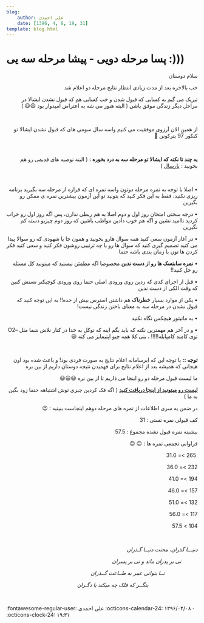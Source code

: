 ```yaml
---
blog:
    author: علی احمدی
    date: [1396, 4, 8, 19, 31]
template: blog.html
---
```

# پسا مرحله دویی - پیشا مرحله سه یی :)))

<div class="cnt">
<p class="MsoNormal" dir="RTL">سلام دوستان</p>
<p class="MsoNormal" dir="RTL">خب بالاخره بعد از مدت زیادی انتظار نتایج مرحله دو اعلام شد</p>
<p class="MsoNormal" dir="RTL">تبریک می گیم به کسایی که قبول شدن و خب کسایی هم که قبول نشدن ایشالا در مراحل دیگر زندگی موفق باشن ( البته هنوز می شه به اعتراض امیدوار بود 😃😃 )</p>
<p class="MsoNormal" dir="RTL"><br/></p>
<p class="MsoNormal" dir="RTL">از همین الان آرزوی موفقیت می کنیم واسه سال سومی های که قبول نشدن ایشالا تو کنکور 97 بترکونن 💪</p>
<p class="MsoNormal" dir="RTL"><br/></p>
<p class="MsoNormal" dir="RTL"><b>یه چند تا نکته که ایشالا تو مرحله سه به درد بخوره :</b> ( البته توصیه های قدیمی رو هم بخونید : <a href="http://shaazzz.ir/1395/04/17/%D9%85%D8%B1%D8%AD%D9%84%D9%87-3-%D9%88-%D9%86%D8%AA%D8%A7%DB%8C%D8%AC-%D9%85%D8%B1%D8%AD%D9%84%D9%87-2">پارسال</a> )</p>
<p class="MsoNormal" dir="RTL"><br/></p>
<p class="MsoNormal" dir="RTL">• اصلا با توجه به نمره مرحله دوتون واسه نمره ای که قراره از مرحله سه بگیرید برنامه ریزی نکنید، فقط به این فکر کنید که بتونید تو این آزمون بیشترین نمره ی ممکن رو بگیرین</p>
<p class="MsoNormal" dir="RTL">• درجه سختی امتحان روز اول و دوم اصلا به هم ربطی ندارن، پس اگه روز اول رو خراب کردید ناامید نشین و اگه هم خوب دادین مواظب باشین که روز دوم چیزیو دسته کم نگیرین</p>
<p class="MsoNormal" dir="RTL">• در آغاز آزمون سعی کنید همه سوال هارو بخونید و همون جا با شهودی که رو سوالا پیدا می کنید تصمیم گیری کنید که سوال ها رو با چه ترتیبی روشون فکر کنید و سعی کنید فکر کردن ها تون با زمان بندی باشه حتما</p>
<p class="MsoNormal" dir="RTL">• <b>نمره سابتسک ها رو از دست ندین</b> مخصوصا اگه مطمئن نیستید که میتونید کل مسئله رو حل کنید!!</p>
<p class="MsoNormal" dir="RTL">• قبل از اجرای کدی که زدین روی ورودی اصلی حتما روی ورودی کوچیکتر تستش کنین که وقت الکی از دست ندین</p>
<p class="MsoNormal" dir="RTL">•  یکی از موارد بسیار <b>خطرناک</b> هم داشتن استرس بیش از حده!! به این توجه کنید که قبول نشدن در مرحله سه به معنای باختن زندگی نیست!</p>
<p class="MsoNormal" dir="RTL">• به مانیتور هیچکس نگاه نکنید</p>
<p class="MsoNormal" dir="rtl">• و در آخر هم مهمترین نکته که باید بگم اینه که توکل به خدا در کنار تلاش شما مثل –O2 توی کامند کامپایله!!!!! ، ینی کلا همه چیو اپتیمایز می کنه 😃</p>
<p class="MsoNormal" dir="RTL"><br/></p>
<p class="MsoNormal" dir="RTL"><b>توجه ::</b> با توجه این که ابرسامانه اعلام نتایج به صورت فردی بود! و باعث شده بود اون هیجانی که همیشه بعد از اعلام نتایج برای فهمیدن نتیجه دوستان داریم از بین بره</p>
<p class="MsoNormal" dir="RTL">ما لیست قبول مرحله دو رو اینجا می ذاریم تا از بین نره 😃😃😃</p>
<p class="MsoNormal" dir="RTL"><a href="http://bayanbox.ir/info/2692349419513963876/m2-comp-list"><b>لیست رو میتونید از اینجا دریافت کنید</b></a> ( اگه فک کردین چیزی توش اشتباهه حتما زود بگین به ما )</p>
<p class="MsoNormal" dir="RTL">در ضمن یه سری اطلاعات از نمره های مرحله دوهم اینجاست ببینید : 😉 </p>
<p class="MsoNormal" dir="RTL">کف قبولی نمره تستی : 31</p>
<p class="MsoNormal" dir="RTL">بیشینه نمره قبول نشده مجموع : 57.5</p>
<p class="MsoNormal" dir="RTL">فراوانی تجمعی نمره ها : 😉 😉</p>
<p class="MsoNormal" dir="RTL"> 265 &gt;= 31.0</p>
<p class="MsoNormal" dir="RTL">232 &gt;= 36.0</p>
<p class="MsoNormal" dir="RTL">194 &gt;= 41.0</p>
<p class="MsoNormal" dir="RTL">157 &gt;= 46.0</p>
<p class="MsoNormal" dir="RTL">132 &gt;= 51.0</p>
<p class="MsoNormal" dir="RTL">117 &gt;= 56.0</p>
<p class="MsoNormal" dir="RTL">104 &gt; 57.5</p>
<p class="MsoNormal" dir="RTL"><i><br/></i></p>
<p class="MsoNormal" dir="RTL"><i>دنیـــا گذران، محنت دنیــا گـذران</i></p>
<p class="MsoNormal" dir="RTL"><i>           نی بر پدران ماند و نی بر پسران</i></p>
<p class="MsoNormal" dir="RTL"><i>                      تــا بتوانی عمر به طــاعت گــذران</i></p>
<p class="MsoNormal" dir="RTL"><i>                                 بنگــر که فلک چه میکند با دگـران</i></p>
<p class="MsoNormal" dir="RTL"><br/></p>
</div>

<div class="blog-info" markdown>
<span class="blog-author">
:fontawesome-regular-user: علی احمدی
</span>
<span class="blog-date">
:octicons-calendar-24: ۱۳۹۶/۰۴/۰۸ · :octicons-clock-24: ۱۹:۳۱
</span>
</div>

